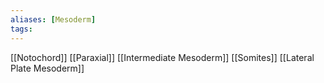 ```yaml
---
aliases: [Mesoderm]
tags: 
---
```


[[Notochord]]
[[Paraxial]]
[[Intermediate Mesoderm]]
[[Somites]]
[[Lateral Plate Mesoderm]]


